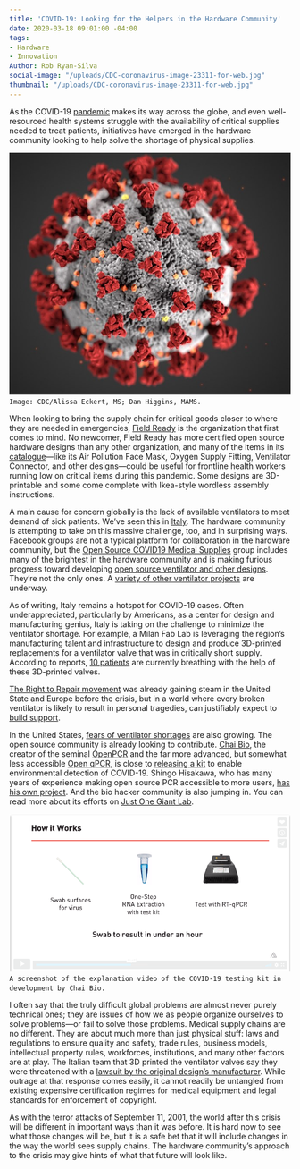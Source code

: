 ```yaml
---
title: 'COVID-19: Looking for the Helpers in the Hardware Community'
date: 2020-03-18 09:01:00 -04:00
tags:
- Hardware
- Innovation
Author: Rob Ryan-Silva
social-image: "/uploads/CDC-coronavirus-image-23311-for-web.jpg"
thumbnail: "/uploads/CDC-coronavirus-image-23311-for-web.jpg"
---
```


As the COVID-19 [pandemic](https://www.cnn.com/2020/03/11/health/coronavirus-pandemic-world-health-organization/index.html) makes its way across the globe, and even well-resourced health systems struggle with the availability of critical supplies needed to treat patients, initiatives have emerged in the hardware community looking to help solve the shortage of physical supplies.

![CDC-coronavirus-image-23311-for-web.jpg](/uploads/CDC-coronavirus-image-23311-for-web.jpg)`Image: CDC/Alissa Eckert, MS; Dan Higgins, MAMS.`

<!--more-->

When looking to bring the supply chain for critical goods closer to where they are needed in emergencies, [Field Ready](https://www.fieldready.org/) is the organization that first comes to mind. No newcomer, Field Ready has more certified open source hardware designs than any other organization, and many of the items in its [catalogue](https://airtable.com/shrqwRqxAVvaF1q4z/tblJv98WkMMsgDRiE/viwQARb0J2MZZQ2GH?blocks=hide)—like its Air Pollution Face Mask, Oxygen Supply Fitting, Ventilator Connector, and other designs—could be useful for frontline health workers running low on critical items during this pandemic. Some designs are 3D-printable and some come complete with Ikea-style wordless assembly instructions.

A main cause for concern globally is the lack of available ventilators to meet demand of sick patients. We’ve seen this in [Italy](https://www.reuters.com/article/us-health-coronavirus-draegerwerk-ventil/germany-italy-rush-to-buy-life-saving-ventilators-as-manufacturers-warn-of-shortages-idUSKBN210362). The hardware community is attempting to take on this massive challenge, too, and in surprising ways. Facebook groups are not a typical platform for collaboration in the hardware community, but the [Open Source COVID19 Medical Supplies](https://www.facebook.com/groups/670932227050506/about/) group includes many of the brightest in the hardware community and is making furious progress toward developing [open source ventilator and other designs](https://docs.google.com/document/d/1-71FJTmI1Q1kjSDLP0EegMERjg_0kk_7UfaRE4r66Mg/edit?fbclid=IwAR0ALGOnsVTfdm2SgV3pORJY22x_Nft32coJSV7xQwTY57NBAIsZ08RlmUs). They’re not the only ones. A [variety of other ventilator projects](https://www.notechmagazine.com/2020/03/open-source-breathing-ventilators-covid19.html) are underway.

As of writing, Italy remains a hotspot for COVID-19 cases. Often underappreciated, particularly by Americans, as a center for design and manufacturing genius, Italy is taking on the challenge to minimize the ventilator shortage. For example, a Milan Fab Lab is leveraging the region’s manufacturing talent and infrastructure to design and produce 3D-printed replacements for a ventilator valve that was in critically short supply. According to reports, [10 patients](https://www.3dprintingmedia.network/covid-19-3d-printed-valve-for-reanimation-device/) are currently breathing with the help of these 3D-printed valves.

[The Right to Repair movement](https://repair.org/) was already gaining steam in the United State and Europe before the crisis, but in a world where every broken ventilator is likely to result in personal tragedies, can justifiably expect to [build support](https://www.vice.com/en_us/article/wxekgx/hospitals-need-to-repair-ventilators-manufacturers-are-making-that-impossible).

In the United States, [fears of ventilator shortages](https://www.nytimes.com/2020/03/17/nyregion/ny-coronavirus-ventilators.html) are also growing. The open source community is already looking to contribute. [Chai Bio](https://www.chaibio.com/), the creator of the seminal [OpenPCR](https://openpcr.org/) and the far more advanced, but somewhat less accessible [Open qPCR](https://www.chaibio.com/openqpcr), is close to [releasing a kit](https://www.chaibio.com/coronavirus) to enable environmental detection of COVID-19. Shingo Hisakawa, who has many years of experience making open source PCR accessible to more users, [has his own project](https://github.com/hisashin/NinjaPCR/wiki/NinjaPCR's-fight-with-COVID-19?fbclid=IwAR3zVo0g4cXKCh9KKiO6XbMFc_4h3FdSmK-YXfgjyRqvdFrzBFUUviQ-EDc). And the bio hacker community is also jumping in. You can read more about its efforts on [Just One Giant Lab](https://app.jogl.io/project/118).

![3-19-2020_COVID-19test.PNG](/uploads/3-19-2020_COVID-19test.PNG)`A screenshot of the explanation video of the COVID-19 testing kit in development by Chai Bio.`

I often say that the truly difficult global problems are almost never purely technical ones; they are issues of how we as people organize ourselves to solve problems—or fail to solve those problems. Medical supply chains are no different. They are about much more than just physical stuff: laws and regulations to ensure quality and safety, trade rules, business models, intellectual property rules, workforces, institutions, and many other factors are at play. The Italian team that 3D printed the ventilator valves say they were threatened with a [lawsuit by the original design’s manufacturer](https://www.techdirt.com/articles/20200317/04381644114/volunteers-3d-print-unobtainable-11000-valve-1-to-keep-covid-19-patients-alive-original-manufacturer-threatens-to-sue.shtml). While outrage at that response comes easily, it cannot readily be untangled from existing expensive certification regimes for medical equipment and legal standards for enforcement of copyright.

As with the terror attacks of September 11, 2001, the world after this crisis will be different in important ways than it was before. It is hard now to see what those changes will be, but it is a safe bet that it will include changes in the way the world sees supply chains. The hardware community’s approach to the crisis may give hints of what that future will look like.